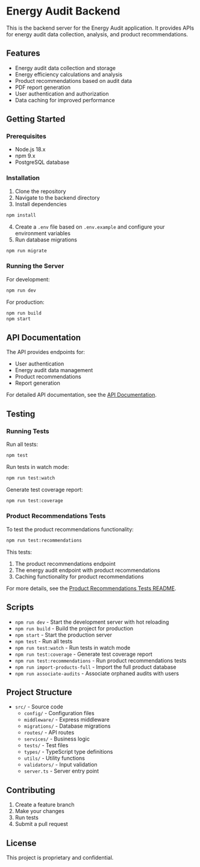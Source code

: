 # Energy Audit Backend

This is the backend server for the Energy Audit application. It provides APIs for energy audit data collection, analysis, and product recommendations.

## Features

- Energy audit data collection and storage
- Energy efficiency calculations and analysis
- Product recommendations based on audit data
- PDF report generation
- User authentication and authorization
- Data caching for improved performance

## Getting Started

### Prerequisites

- Node.js 18.x
- npm 9.x
- PostgreSQL database

### Installation

1. Clone the repository
2. Navigate to the backend directory
3. Install dependencies

```bash
npm install
```

4. Create a `.env` file based on `.env.example` and configure your environment variables
5. Run database migrations

```bash
npm run migrate
```

### Running the Server

For development:

```bash
npm run dev
```

For production:

```bash
npm run build
npm start
```

## API Documentation

The API provides endpoints for:

- User authentication
- Energy audit data management
- Product recommendations
- Report generation

For detailed API documentation, see the [API Documentation](./docs/api.md).

## Testing

### Running Tests

Run all tests:

```bash
npm test
```

Run tests in watch mode:

```bash
npm run test:watch
```

Generate test coverage report:

```bash
npm run test:coverage
```

### Product Recommendations Tests

To test the product recommendations functionality:

```bash
npm run test:recommendations
```

This tests:
1. The product recommendations endpoint
2. The energy audit endpoint with product recommendations
3. Caching functionality for product recommendations

For more details, see the [Product Recommendations Tests README](./src/tests/README.md).

## Scripts

- `npm run dev` - Start the development server with hot reloading
- `npm run build` - Build the project for production
- `npm start` - Start the production server
- `npm test` - Run all tests
- `npm run test:watch` - Run tests in watch mode
- `npm run test:coverage` - Generate test coverage report
- `npm run test:recommendations` - Run product recommendations tests
- `npm run import-products-full` - Import the full product database
- `npm run associate-audits` - Associate orphaned audits with users

## Project Structure

- `src/` - Source code
  - `config/` - Configuration files
  - `middleware/` - Express middleware
  - `migrations/` - Database migrations
  - `routes/` - API routes
  - `services/` - Business logic
  - `tests/` - Test files
  - `types/` - TypeScript type definitions
  - `utils/` - Utility functions
  - `validators/` - Input validation
  - `server.ts` - Server entry point

## Contributing

1. Create a feature branch
2. Make your changes
3. Run tests
4. Submit a pull request

## License

This project is proprietary and confidential.

